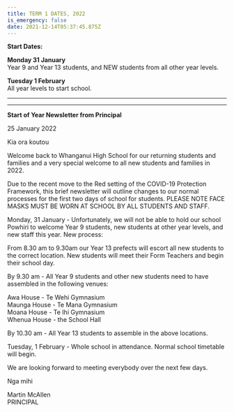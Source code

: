 ```yaml
---
title: TERM 1 DATES, 2022
is_emergency: false
date: 2021-12-14T05:37:45.875Z
---
```

**Start Dates:**

**Monday 31 January**  
Year 9 and Year 13 students, and NEW students from all other year levels.  

**Tuesday 1 February**  
All year levels to start school.

________
________
**Start of Year Newsletter from Principal**


25 January 2022

Kia ora koutou  

Welcome back to Whanganui High School for our returning students and families and a very special welcome to all new students and families in 2022.  

Due to the recent move to the Red setting of the COVID-19 Protection Framework, this brief newsletter will outline changes to our normal processes for the first two days of school for students. PLEASE NOTE FACE MASKS MUST BE WORN AT SCHOOL BY ALL STUDENTS AND STAFF.  

Monday, 31 January - Unfortunately, we will not be able to hold our school Powhiri to welcome Year 9 students, new students at other year levels, and new staff this year. New process:  

From 8.30 am to 9.30am our Year 13 prefects will escort all new students to the correct location. New students will meet their Form Teachers and begin their school day.  

By 9.30 am - All Year 9 students and other new students need to have assembled in the following venues:  

Awa House - Te Wehi Gymnasium  
Maunga House - Te Mana Gymnasium  
Moana House - Te Ihi Gymnasium  
Whenua House - the School Hall  

By 10.30 am - All Year 13 students to assemble in the above locations.  

Tuesday, 1 February - Whole school in attendance. Normal school timetable will begin.  

We are looking forward to meeting everybody over the next few days.  

Nga mihi  

Martin McAllen  
PRINCIPAL